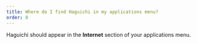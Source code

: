 ```yaml
---
title: Where do I find Haguichi in my applications menu?
order: 8
---
```

Haguichi should appear in the **Internet** section of your applications menu.

